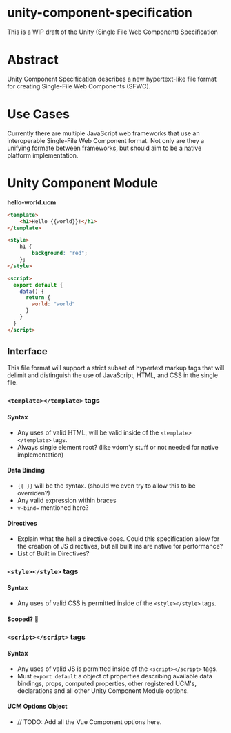 # unity-component-specification
This is a WIP draft of the Unity (Single File Web Component) Specification

# Abstract
Unity Component Specification describes a new hypertext-like file format for creating Single-File Web Components (SFWC).

# Use Cases
Currently there are multiple JavaScript web frameworks that use an interoperable Single-File Web Component format. Not only are they a unifying formate between frameworks, but should aim to be a native platform implementation.

# Unity Component Module
**hello-world.ucm**
```html
<template>
    <h1>Hello {{world}}!</h1>
</template>

<style>
    h1 {
        background: "red";
    };
</style>

<script>
  export default {
    data() {
      return {
        world: "world"
      }
    }
  }
</script>
```

## Interface
This file format will support a strict subset of hypertext markup tags that will delimit and distinguish the use of JavaScript, HTML, and CSS in the single file. 

### `<template></template>` tags

#### Syntax
* Any uses of valid HTML, will be valid inside of the `<template></template>` tags.
* Always single element root? (like vdom'y stuff or not needed for native implementation)

#### Data Binding
* `{{ }}` will be the syntax. (should we even try to allow this to be overriden?)
* Any valid expression within braces
* `v-bind=` mentioned here?

#### Directives 
* Explain what the hell a directive does. Could this specification allow for the creation of JS directives, but all built ins are native for performance? 
* List of Built in Directives? 

### `<style></style>` tags

#### Syntax
* Any uses of valid CSS is permitted inside of the `<style></style>` tags.

#### Scoped? 😬

### `<script></script>` tags

#### Syntax
* Any uses of valid JS is permitted inside of the `<script></script>` tags.
* Must `export default` a object of properties describing available data bindings, props, computed properties, other registered UCM's, declarations and all other Unity Component Module options. 

#### UCM Options Object
* // TODO: Add all the Vue Component options here. 



